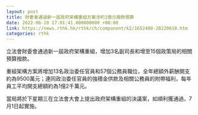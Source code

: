 ```yaml
---
layout: post
title: 財委會通過新一屆政府架構重組方案涉約1億元撥款預算
date: 2022-06-10 17:01:41.000000000 +08:00
link: https://news.rthk.hk/rthk/ch/component/k2/1652480-20220610.htm
categories: rthk
---
```


立法會財委會通過新一屆政府架構重組，增加3名副司長和增至15個政策局的相關預算撥款。

重組架構方案將增加13名政治委任官員和57個公務員職位，全年總額外薪酬開支約為9500萬元；連同政治委任官員的強積金供款及相關公務員的附帶福利，每年員工平均開支總額約為1億2千萬元。

當局將於下星期三在立法會大會上提出政府架構重組的決議案，如順利獲通過，7月1日起實施。
